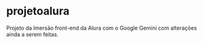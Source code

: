 # projetoalura
Projeto da Imersão front-end da Alura com o Google Gemini com alterações ainda a serem feitas.

